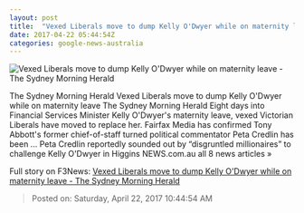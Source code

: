 ```yaml
---
layout: post
title:  "Vexed Liberals move to dump Kelly O'Dwyer while on maternity leave - The Sydney Morning Herald"
date: 2017-04-22 05:44:54Z
categories: google-news-australia
---
```


![Vexed Liberals move to dump Kelly O'Dwyer while on maternity leave - The Sydney Morning Herald](http://www.smh.com.au/content/dam/images/g/v/q/a/m/2/image.related.articleLeadwide.620x349.gvqajr.png/1492844342320.jpg)

The Sydney Morning Herald Vexed Liberals move to dump Kelly O'Dwyer while on maternity leave The Sydney Morning Herald Eight days into Financial Services Minister Kelly O'Dwyer's maternity leave, vexed Victorian Liberals have moved to replace her. Fairfax Media has confirmed Tony Abbott's former chief-of-staff turned political commentator Peta Credlin has been ... Peta Credlin reportedly sounded out by “disgruntled millionaires” to challenge Kelly O'Dwyer in Higgins NEWS.com.au all 8 news articles »


Full story on F3News: [Vexed Liberals move to dump Kelly O'Dwyer while on maternity leave - The Sydney Morning Herald](http://www.f3nws.com/n/bCGtzD)

> Posted on: Saturday, April 22, 2017 10:44:54 AM

